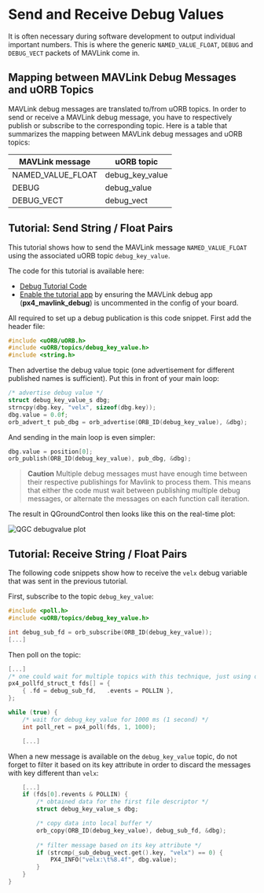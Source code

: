 # Send and Receive Debug Values

It is often necessary during software development to output individual important numbers.
This is where the generic `NAMED_VALUE_FLOAT`, `DEBUG` and `DEBUG_VECT` packets of MAVLink come in.

## Mapping between MAVLink Debug Messages and uORB Topics

MAVLink debug messages are translated to/from uORB topics.
In order to send or receive a MAVLink debug message, you have to respectively publish or subscribe to the corresponding topic.
Here is a table that summarizes the mapping between MAVLink debug messages and uORB topics:

|  MAVLink message  |    uORB topic   |
|-------------------|-----------------|
| NAMED_VALUE_FLOAT | debug_key_value |
| DEBUG             | debug_value     |
| DEBUG_VECT        | debug_vect      |

## Tutorial: Send String / Float Pairs

This tutorial shows how to send the MAVLink message `NAMED_VALUE_FLOAT` using the associated uORB topic `debug_key_value`.

The code for this tutorial is available here:

* [Debug Tutorial Code](https://github.com/PX4/Firmware/blob/master/src/examples/px4_mavlink_debug/px4_mavlink_debug.cpp)
* [Enable the tutorial app](https://github.com/PX4/Firmware/blob/master/boards/px4/fmu-v5/default.cmake) by ensuring the MAVLink debug app (**px4_mavlink_debug**) is uncommented in the config of your board.

All required to set up a debug publication is this code snippet. 
First add the header file:

```C
#include <uORB/uORB.h>
#include <uORB/topics/debug_key_value.h>
#include <string.h>
```

Then advertise the debug value topic (one advertisement for different published names is sufficient). 
Put this in front of your main loop:

```C
/* advertise debug value */
struct debug_key_value_s dbg;
strncpy(dbg.key, "velx", sizeof(dbg.key));
dbg.value = 0.0f;
orb_advert_t pub_dbg = orb_advertise(ORB_ID(debug_key_value), &dbg);
```

And sending in the main loop is even simpler:

```C
dbg.value = position[0];
orb_publish(ORB_ID(debug_key_value), pub_dbg, &dbg);
```

> **Caution** Multiple debug messages must have enough time between their respective publishings for Mavlink to process them. 
  This means that either the code must wait between publishing multiple debug messages, or alternate the messages on each function call iteration.

The result in QGroundControl then looks like this on the real-time plot:

![QGC debugvalue plot](../../assets/gcs/qgc-debugval-plot.jpg)


## Tutorial: Receive String / Float Pairs

The following code snippets show how to receive the `velx` debug variable that was sent in the previous tutorial.

First, subscribe to the topic `debug_key_value`:

```C
#include <poll.h>
#include <uORB/topics/debug_key_value.h>

int debug_sub_fd = orb_subscribe(ORB_ID(debug_key_value));
[...]
```

Then poll on the topic:

```C
[...]
/* one could wait for multiple topics with this technique, just using one here */
px4_pollfd_struct_t fds[] = {
    { .fd = debug_sub_fd,   .events = POLLIN },
};

while (true) {
    /* wait for debug_key_value for 1000 ms (1 second) */
    int poll_ret = px4_poll(fds, 1, 1000);

    [...]
```

When a new message is available on the `debug_key_value` topic, do not forget to filter it based on its key attribute in order to discard the messages with key different than `velx`:

```C
    [...]
    if (fds[0].revents & POLLIN) {
        /* obtained data for the first file descriptor */
        struct debug_key_value_s dbg;

        /* copy data into local buffer */
        orb_copy(ORB_ID(debug_key_value), debug_sub_fd, &dbg);
        
        /* filter message based on its key attribute */
        if (strcmp(_sub_debug_vect.get().key, "velx") == 0) {
            PX4_INFO("velx:\t%8.4f", dbg.value);
        }
    }
}

```
